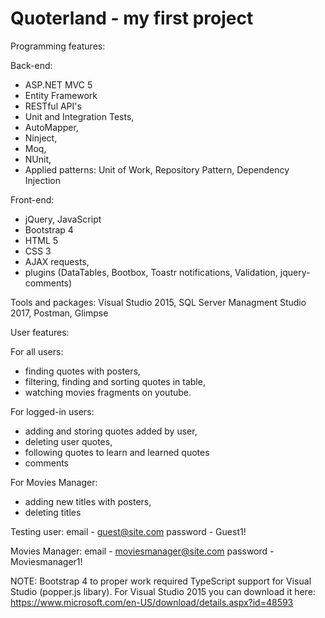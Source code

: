 # Quoterland - my first project

Programming features:

Back-end:
- ASP.NET MVC 5
- Entity Framework
- RESTful API's
- Unit and Integration Tests,
- AutoMapper, 
- Ninject, 
- Moq, 
- NUnit,
- Applied patterns: Unit of Work, Repository Pattern, Dependency Injection

Front-end:
- jQuery, JavaScript 
- Bootstrap 4
- HTML 5
- CSS 3
- AJAX requests, 
- plugins (DataTables, Bootbox, Toastr notifications, Validation, jquery-comments)

Tools and packages: Visual Studio 2015, SQL Server Managment Studio 2017, Postman, Glimpse 


User features:

For all users:
- finding quotes with posters,
- filtering, finding and sorting quotes in table,
- watching movies fragments on youtube.

For logged-in users:
- adding and storing quotes added by user,
- deleting user quotes,
- following quotes to learn and learned quotes
- comments

For Movies Manager:
- adding new titles with posters,
- deleting titles


Testing user: 
email -  guest@site.com
password - Guest1!

Movies Manager:
email - moviesmanager@site.com
password - Moviesmanager1!

NOTE: Bootstrap 4 to proper work required TypeScript support for Visual Studio (popper.js libary). For Visual Studio 2015 you can download it here: 
https://www.microsoft.com/en-US/download/details.aspx?id=48593 



